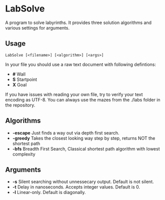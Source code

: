 # LabSolve
A program to solve labyrinths. It provides three solution algorithms and various settings for arguments.

## Usage
```LabSolve [<filename>] [<algorithm>] [<args>]```

In your file you should use a raw text document with following defintions:
- **#** Wall
- **S** Startpoint
- **X** Goal

If you have issues with reading your own file, try to verify your text encoding as UTF-8.
You can always use the mazes from the ./labs folder in the repository.

## Algorithms
- **-escape** Just finds a way out via depth first search.
- **-greedy** Takes the closest looking way step by step, returns NOT the shortest path
- **-bfs** Breadth First Search, Classical shortest path algorithm with lowest complexity

## Arguments
- **-s** Silent searching without unnessecary output. Default is not silent.
- **-t** <nanoseconds> Delay in nanoseconds. Accepts integer values. Default is 0.
- **-l** Linear-only. Default is diagonally.
